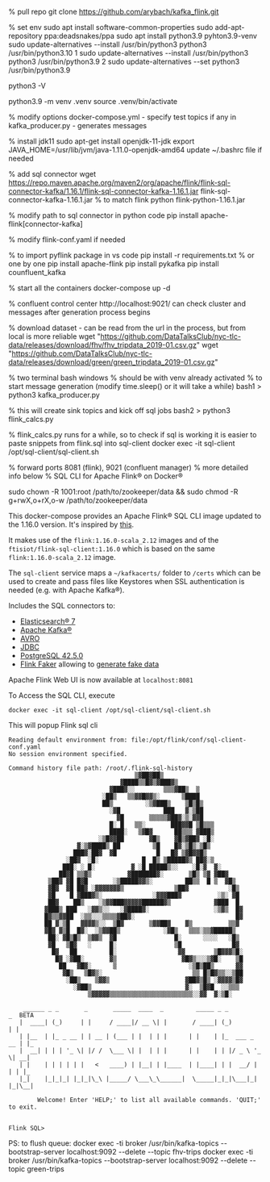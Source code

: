 % pull repo
git clone https://github.com/arybach/kafka_flink.git

% set env
sudo apt install software-common-properties
sudo add-apt-repository ppa:deadsnakes/ppa
sudo apt install python3.9 pyhton3.9-venv
sudo update-alternatives --install /usr/bin/python3 python3 /usr/bin/python3.10 1
sudo update-alternatives --install /usr/bin/python3 python3 /usr/bin/python3.9 2
sudo update-alternatives --set python3 /usr/bin/python3.9

python3 -V

python3.9 -m venv .venv
source .venv/bin/activate

% modify options
docker-compose.yml - specify test topics if any
in kafka_producer.py - generates messages

% install jdk11
sudo apt-get install openjdk-11-jdk
export JAVA_HOME=/usr/lib/jvm/java-1.11.0-openjdk-amd64
update ~/.bashrc file if needed

% add sql connector 
wget  https://repo.maven.apache.org/maven2/org/apache/flink/flink-sql-connector-kafka/1.16.1/flink-sql-connector-kafka-1.16.1.jar
flink-sql-connector-kafka-1.16.1.jar % to match  flink python flink-python-1.16.1.jar

% modify path to sql connector in python code
pip install apache-flink[connector-kafka]

% modify flink-conf.yaml if needed

% to import pyflink package in vs code
pip install -r requirements.txt
% or one by one
pip install apache-flink
pip install pykafka
pip install counfluent_kafka

% start all the containers
docker-compose up -d 

% confluent control center
http://localhost:9021/
can check cluster and messages after generation process begins

% download dataset - can be read from the url in the process, but from local is more reliable 
wget "https://github.com/DataTalksClub/nyc-tlc-data/releases/download/fhv/fhv_tripdata_2019-01.csv.gz"
wget "https://github.com/DataTalksClub/nyc-tlc-data/releases/download/green/green_tripdata_2019-01.csv.gz"

% two terminal bash windows
% should be with venv already activated
% to start message generation (modify time.sleep() or it will take a while)
bash1 > python3 kafka_producer.py

% this will create sink topics and kick off sql jobs
bash2 > python3 flink_calcs.py 

% flink_calcs.py runs for a while, so to check if sql is working it is easier to paste snippets from flink.sql into sql-client
docker exec -it sql-client /opt/sql-client/sql-client.sh

% forward ports 8081 (flink), 9021 (confluent manager)
% more detailed info below
% SQL CLI for Apache Flink® on Docker®

sudo chown -R 1001:root /path/to/zookeeper/data && sudo chmod -R g+rwX,o+rX,o-w /path/to/zookeeper/data

This docker-compose provides an Apache Flink® SQL CLI image updated to the 1.16.0 version. It's inspired by [this](https://github.com/wuchong/flink-sql-demo/tree/v1.11-EN/sql-client).

It makes use of the `flink:1.16.0-scala_2.12` images and of the `ftisiot/flink-sql-client:1.16.0` which is based on the same `flink:1.16.0-scala_2.12` image.

The `sql-client` service maps a `~/kafkacerts/` folder to `/certs` which can be used to create and pass files like Keystores when SSL authentication is needed (e.g. with Apache Kafka®).

Includes the SQL connectors to:
* [Elasticsearch® 7](https://repo.maven.apache.org/maven2/org/apache/flink/flink-sql-connector-elasticsearch7/1.16.0/flink-sql-connector-elasticsearch7-1.16.0.jar)
* [Apache Kafka®](https://repo.maven.apache.org/maven2/org/apache/flink/flink-sql-connector-kafka/1.16.0/flink-sql-connector-kafka-1.16.0.jar)
* [AVRO](https://repo.maven.apache.org/maven2/org/apache/flink/flink-sql-avro-confluent-registry/1.16.0/flink-sql-avro-confluent-registry-1.16.0.jar)
* [JDBC](https://repo.maven.apache.org/maven2/org/apache/flink/flink-connector-jdbc/1.16.0/flink-connector-jdbc-1.16.0.jar)
* [PostgreSQL 42.5.0](https://jdbc.postgresql.org/download/postgresql-42.5.0.jar)
* [Flink Faker](https://github.com/knaufk/flink-faker/releases/download/v0.5.0/flink-faker-0.5.1.jar) allowing to [generate fake data](https://github.com/knaufk/flink-faker)

Apache Flink Web UI is now available at `localhost:8081`

To Access the SQL CLI, execute
```
docker exec -it sql-client /opt/sql-client/sql-client.sh
```

This will popup Flink sql cli

```
Reading default environment from: file:/opt/flink/conf/sql-client-conf.yaml
No session environment specified.

Command history file path: /root/.flink-sql-history
                                   ▒▓██▓██▒
                               ▓████▒▒█▓▒▓███▓▒
                            ▓███▓░░        ▒▒▒▓██▒  ▒
                          ░██▒   ▒▒▓▓█▓▓▒░      ▒████
                          ██▒         ░▒▓███▒    ▒█▒█▒
                            ░▓█            ███   ▓░▒██
                              ▓█       ▒▒▒▒▒▓██▓░▒░▓▓█
                            █░ █   ▒▒░       ███▓▓█ ▒█▒▒▒
                            ████░   ▒▓█▓      ██▒▒▒ ▓███▒
                         ░▒█▓▓██       ▓█▒    ▓█▒▓██▓ ░█░
                   ▓░▒▓████▒ ██         ▒█    █▓░▒█▒░▒█▒
                  ███▓░██▓  ▓█           █   █▓ ▒▓█▓▓█▒
                ░██▓  ░█░            █  █▒ ▒█████▓▒ ██▓░▒
               ███░ ░ █░          ▓ ░█ █████▒░░    ░█░▓  ▓░
              ██▓█ ▒▒▓▒          ▓███████▓░       ▒█▒ ▒▓ ▓██▓
           ▒██▓ ▓█ █▓█       ░▒█████▓▓▒░         ██▒▒  █ ▒  ▓█▒
           ▓█▓  ▓█ ██▓ ░▓▓▓▓▓▓▓▒              ▒██▓           ░█▒
           ▓█    █ ▓███▓▒░              ░▓▓▓███▓          ░▒░ ▓█
           ██▓    ██▒    ░▒▓▓███▓▓▓▓▓██████▓▒            ▓███  █
          ▓███▒ ███   ░▓▓▒░░   ░▓████▓░                  ░▒▓▒  █▓
          █▓▒▒▓▓██  ░▒▒░░░▒▒▒▒▓██▓░                            █▓
          ██ ▓░▒█   ▓▓▓▓▒░░  ▒█▓       ▒▓▓██▓    ▓▒          ▒▒▓
          ▓█▓ ▓▒█  █▓░  ░▒▓▓██▒            ░▓█▒   ▒▒▒░▒▒▓█████▒
           ██░ ▓█▒█▒  ▒▓▓▒  ▓█                █░      ░░░░   ░█▒
           ▓█   ▒█▓   ░     █░                ▒█              █▓
            █▓   ██         █░                 ▓▓        ▒█▓▓▓▒█░
             █▓ ░▓██░       ▓▒                  ▓█▓▒░░░▒▓█░    ▒█
              ██   ▓█▓░      ▒                    ░▒█▒██▒      ▓▓
               ▓█▒   ▒█▓▒░                         ▒▒ █▒█▓▒▒░░▒██
                ░██▒    ▒▓▓▒                     ▓██▓▒█▒ ░▓▓▓▓▒█▓
                  ░▓██▒                          ▓░  ▒█▓█  ░░▒▒▒
                      ▒▓▓▓▓▓▒▒▒▒▒▒▒▒▒▒▒▒▒▒▒▒▒▒▒▒▒▒▒░░▓▓  ▓░▒█░

    ______ _ _       _       _____  ____  _         _____ _ _            _  BETA   
   |  ____| (_)     | |     / ____|/ __ \| |       / ____| (_)          | |  
   | |__  | |_ _ __ | | __ | (___ | |  | | |      | |    | |_  ___ _ __ | |_
   |  __| | | | '_ \| |/ /  \___ \| |  | | |      | |    | | |/ _ \ '_ \| __|
   | |    | | | | | |   <   ____) | |__| | |____  | |____| | |  __/ | | | |_
   |_|    |_|_|_| |_|_|\_\ |_____/ \___\_\______|  \_____|_|_|\___|_| |_|\__|

        Welcome! Enter 'HELP;' to list all available commands. 'QUIT;' to exit.


Flink SQL>
```
PS: to flush queue:
docker exec -ti broker /usr/bin/kafka-topics --bootstrap-server localhost:9092 --delete --topic fhv-trips
docker exec -ti broker /usr/bin/kafka-topics --bootstrap-server localhost:9092 --delete --topic green-trips
